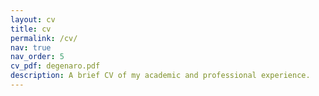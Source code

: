 ```yaml
---
layout: cv
title: cv
permalink: /cv/
nav: true
nav_order: 5
cv_pdf: degenaro.pdf
description: A brief CV of my academic and professional experience.
---
```

